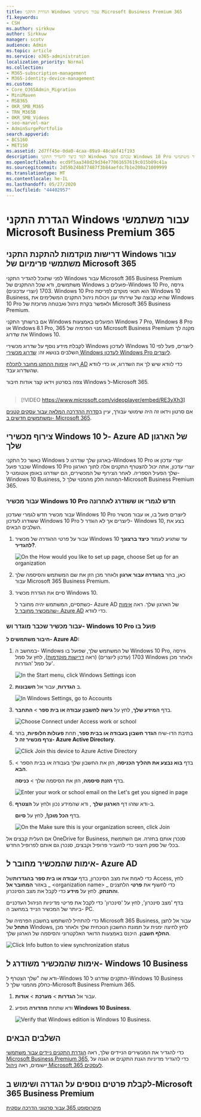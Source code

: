 ```yaml
---
title: הגדרת התקני Windows עבור משתמשי Microsoft Business Premium 365
f1.keywords:
- CSH
ms.author: sirkkuw
author: Sirkkuw
manager: scotv
audience: Admin
ms.topic: article
ms.service: o365-administration
localization_priority: Normal
ms.collection:
- M365-subscription-management
- M365-identity-device-management
ms.custom:
- Core_O365Admin_Migration
- MiniMaven
- MSB365
- OKR_SMB_M365
- TRN_M365B
- OKR_SMB_Videos
- seo-marvel-mar
- AdminSurgePortfolio
search.appverid:
- BCS160
- MET150
ms.assetid: 2d7ff45e-0da0-4caa-89a9-48cabf41f193
description: למד כיצד להגדיר התקני Windows שבהם פועל Windows 10 Pro עבור משתמשי Microsoft Business Premium 365, המאפשרים ניהול מרוכז ובקרת אבטחה.
ms.openlocfilehash: ecd9f5aa348d29d34e77061657619c015b09c41a
ms.sourcegitcommit: 2d59b24b877487f3b84aefdc7b1e200a21009999
ms.translationtype: MT
ms.contentlocale: he-IL
ms.lasthandoff: 05/27/2020
ms.locfileid: "44402957"
---
```

# <a name="set-up-windows-devices-for-microsoft-365-business-premium-users"></a>הגדרת התקני Windows עבור משתמשי Microsoft Business Premium 365

## <a name="prerequisites-for-setting-up-windows-devices-for-microsoft-365-business-premium-users"></a>דרישות מוקדמות להתקנת התקני Windows עבור משתמשי פרימיום של Microsoft 365

לפני שתוכל להגדיר התקני Windows עבור Microsoft 365 Business Premium משתמשים, ודא שכל ההתקנים של Windows פועלים ב-Windows 10 Pro, גירסה 1703 (יוצרי עדכונים). Windows 10 Pro הוא תנאי מוקדם לפריסת Windows 10 Business, שהיא קבוצה של שירותי ענן ויכולות ניהול התקנים המשלימים את Windows 10 Pro ולאפשר בקרת ניהול ואבטחה מרוכזת של Microsoft 365 Business Premium.
  
אם ברשותך התקני Windows הפועלים באמצעות Windows 7 Pro, Windows 8 Pro או Windows 8.1 Pro, מנוי הפרמיה של 365 Microsoft Business Premium מקנה לך את שדרוג Windows 10.
  
לקבלת מידע נוסף על שדרוג מכשירי Windows לעדכון Windows 10 ליוצרים, פעל לפי השלבים בנושא זה: [שדרוג מכשירי Windows לעדכון Windows Pro ליוצרים](upgrade-to-windows-pro-creators-update.md).
  
ראה [אימות ההתקן מחובר לתכלת AD](#verify-the-device-is-connected-to-azure-ad) כדי לוודא שיש לך את השדרוג, או כדי לוודא שהשדרוג עבד.

צפה בסרטון וידאו קצר אודות חיבור Windows ל-Microsoft 365.<br><br>

> [!VIDEO https://www.microsoft.com/videoplayer/embed/RE3yXh3] 

אם סרטון וידאו זה היה שימושי עבורך, עיין ב[סדרת ההדרכה המלאה עבור עסקים קטנים ומשתמשים חדשים ב- Microsoft 365](https://support.office.com/article/6ab4bbcd-79cf-4000-a0bd-d42ce4d12816).
  
## <a name="join-windows-10-devices-to-your-organizations-azure-ad"></a>צירוף מכשירי Windows 10 ל- Azure AD של הארגון שלך

כאשר כל התקני Windows בארגון שלך שודרגו ל-Windows 10 Pro יוצרי עדכון או שכבר פועל Windows 10 Pro יוצרי עדכון, אתה יכול להצטרף התקנים אלה לתוך הארגון שלך הפעיל הספריה. לאחר הצירוף של המכשירים, הם ישודרגו באופן אוטומטי ל-Windows 10 Business, המהווה חלק מהמנוי שלך ל-Microsoft Business Premium 365.
  
### <a name="for-a-brand-new-or-newly-upgraded-windows-10-pro-device"></a>עבור מכשיר Windows 10 Pro חדש לגמרי או ששודרג לאחרונה

עבור מכשיר חדש לגמרי שעדכון Windows 10 Pro ליוצרים פועל בו, או עבור מכשיר ששודרג לעדכון Windows 10 Pro ליוצרים אך לא הוגדר ל- Windows 10, בצע את השלבים הבאים.
  
1. עבור על פרטי ההגדרה של מכשיר Windows 10 עד שתגיע לעמוד **כיצד ברצונך להגדיר?**. 
    
    ![On the How would you like to set up page, choose Set up for an organization](../media/1b0b2dba-00bb-4a99-a729-441479220cb7.png)
  
2. כאן, בחר **בהגדרה עבור ארגון** ולאחר מכן הזן את שם המשתמש והסיסמה שלך עבור Microsoft 365 Business Premium. 
    
3. סיים את הגדרת מכשיר Windows 10.
    
   כשתסיים, המשתמש יהיה מחובר ל- Azure AD של הארגון שלך. ראה [אימות שהמכשיר מחובר ל- Azure AD](#verify-the-device-is-connected-to-azure-ad) כדי לוודא. 
  
### <a name="for-a-device-already-set-up-and-running-windows-10-pro"></a>עבור מכשיר שכבר מוגדר וש- Windows 10 Pro פועל בו

 **חיבור משתמשים ל- Azure AD:**
  
1. במחשב ה- Windows של המשתמש שלך, שפועל בו Windows 10 Pro, גירסה 1703 (עדכון ליוצרים) (ראה [דרישות מוקדמות](pre-requisites-for-data-protection.md)), לחץ על סמל Windows ולאחר מכן על סמל 'הגדרות'.
  
   ![In the Start menu, click Windows Settings icon](../media/74e1ce9a-1554-4761-beb9-330b176e9b9d.png)
  
2. ב **הגדרות**, עבור אל **חשבונות**.
  
   ![In Windows Settings, go to Accounts](../media/472fd688-d111-4788-9fbb-56a00fbdc24d.png)
  
3. בדף **המידע שלך**, לחץ על **גישה לחשבון עבודה או בית ספר** \> **התחבר**.
  
   ![Choose Connect under Access work or school](../media/af3a4e3f-f9b9-4969-b3e2-4ef99308090c.png)
  
4. בתיבת הדו-שיח **הגדר חשבון בעבודה או בבית ספר**, תחת **פעולות חלופיות**, בחר **צרף מכשיר זה ל- Azure Active Directory**.
  
   ![Click Join this device to Azure Active Directory](../media/fb709a1b-05a9-4750-9cb9-e097f4412cba.png)
  
5. בדף **בוא נבצע את תהליך הכניסה**, הזן את החשבון שלך בעבודה או בבית הספר \> **הבא**.
  
   בדף **הזנת סיסמה**, הזן את הסיסמה שלך \> **כניסה**.
  
   ![Enter your work or school email on the Let's get you signed in page](../media/f70eb148-b1d2-4ba3-be38-7317eaf0321a.png)
  
6. ב-ודא שזהו דף **הארגון שלך** , ודא שהמידע נכון ולחץ על **הצטרף**.
  
   בדף **הכל מוכן!**, לחץ על **סיום**.
  
   ![On the Make sure this is your organization screen, click Join](../media/c749c0a2-5191-4347-a451-c062682aa1fb.png)
  
אם העלית קבצים אל OneDrive for Business, סנכרן אותם בחזרה. אם השתמשת בכלי של ספק חיצוני כדי להעביר פרופיל וקבצים, סנכרן גם אותם לפרופיל החדש.
  
## <a name="verify-the-device-is-connected-to-azure-ad"></a>אימות שהמכשיר מחובר ל- Azure AD

כדי לאמת את מצב הסינכרון, בדף **עבודה או בית ספר** **בהגדרות**של Access, לחץ באזור **המחובר אל** _ \<organization name\> _ כדי לחשוף את **פרטי** הלחצנים **והתנתק**. לחץ על **מידע** כדי לקבל את מצב הסינכרון. 
  
בדף 'מצב סינכרון', לחץ על 'סינכרון' כדי לקבל את פריטי מדיניות הניהול העדכניים ביותר של המכשיר הנייד במחשב ה- PC.
  
כדי להתחיל להשתמש בחשבון הפרמיה של Microsoft 365 Business, עבור אל לחצן **התחל** של Windows, לחץ לחיצה ימנית על תמונת החשבון הנוכחית שלך ולאחר מכן **החלף חשבון**. היכנס באמצעות הדואר האלקטרוני והסיסמה של הארגון שלך.
  
![Click Info button to view synchronization status](../media/818f7043-adbf-402a-844a-59d50034911d.png)
  
## <a name="verify-the-device-is-upgraded-to-windows-10-business"></a>אימות שהמכשיר משודרג ל- Windows 10 Business

ודא שה "שלך הצטרף ל-Windows 10 התקנים שודרגו ל-Windows 10 Business כחלק מהמנוי שלך ל-Microsoft Business Premium 365.
  
1. עבור אל **הגדרות** \> **מערכת** \> **אודות**.
    
2. ודא שתחת **מהדורה** מופיע **Windows 10 Business**.
    
    ![Verify that Windows edition is Windows 10 Business.](../media/ff660fc8-d3ba-431b-89a5-f5abded96c4d.png)
  
## <a name="next-steps"></a>השלבים הבאים

כדי להגדיר את המכשירים הניידים שלך, ראה [הגדרת התקנים ניידים עבור משתמשי Microsoft Business Premium 365](set-up-mobile-devices.md), כדי להגדיר מדיניות הגנת התקנים או הגנה על יישומים, ראה [ניהול Microsoft 365 לעסקים](manage.md).
  
## <a name="for-more-on-setting-up-and-using-microsoft-365-business-premium"></a>לקבלת פרטים נוספים על הגדרה ושימוש ב-Microsoft 365 Business Premium

[מיקרוסופט 365 עבור סרטוני הדרכה עסקית](https://support.office.com/article/6ab4bbcd-79cf-4000-a0bd-d42ce4d12816)
